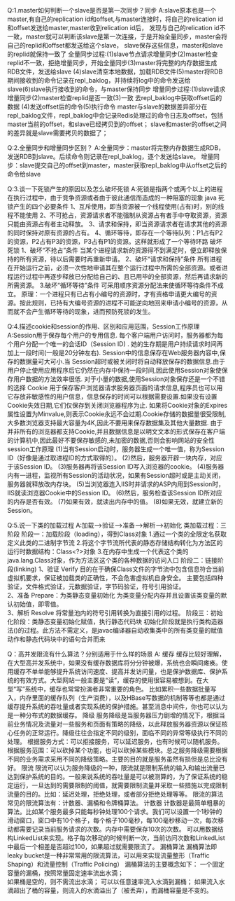 Q:1.master如何判断一个slave是否是第一次同步？同步
A:slave原本也是一个master,有自己的replication id和offset,与master连接时，将自己的relication id 和offset发送给master,master收到relication id后，
  发现与自己的relication id不一致，master就可以判断该slave是第一次连接，于是开始全量同步，master会将自己的replid和offset都发送给这个slave，
  slave保存这些信息，master和slave的replid就保持一致了
  全量同步过程:(1)slave节点请求增量同步(2)master检查replid不一致，拒绝增量同步，开始全量同步(3)master将完整的内存数据生成RDB文件，发送给slave
              (4)slave清空本地数据，加载RDB文件(5)master将RDB期间接收到的命令记录在repl_baklog，并持续将log中的命令发送给slave(6)slave执行接收到的命令，与master保持同步
  增量同步过程:(1)slave请求增量同步(2)master检查replid是否一致(3)一致 去repl_baklog中获取offset后的数据 (4)发送offset后的命令(5)执行命令
  master与slave的数据差异部分在repl_baklog文件，repl_baklog中会记录Redis处理过的命令日志及offset，包括master当前的offset，和slave已经拷贝到的offset；
  slave和master的offset之间的差异就是slave需要拷贝的数据了；
  
Q:2.全量同步和增量同步区别？
A:全量同步：master将完整内存数据生成RDB，发送RDB到slave。后续命令则记录在repl_baklog，逐个发送给slave。
  增量同步：slave提交自己的offset到master，master获取repl_baklog中从offset之后的命令给slave
 
Q:3.谈一下死锁产生的原因以及怎么破坏死锁
A:死锁是指两个或两个以上的进程在执行过程中，由于竞争资源或者由于彼此通信而造成的一种阻塞的现象
  java 死锁产生的四个必要条件
   1、互斥使用，即当资源被一个线程使用(占有)时，别的线程不能使用
   2、不可抢占，资源请求者不能强制从资源占有者手中夺取资源，资源只能由资源占有者主动释放。
   3、请求和保持，即当资源请求者在请求其他的资源的同时保持对原有资源的占有。
   4、循环等待，即存在一个等待队列：P1占有P2的资源，P2占有P3的资源，P3占有P1的资源。这样就形成了一个等待环路
  破坏死锁
   1、破坏“不抢占”条件 当某个进程请求新的资源得不到满足时，便立即释放保持的所有资源，待以后需要时再重新申请。
   2、破坏“请求和保持”条件 所有进程在开始运行之前，必须一次性地申请其在整个运行过程中所需的全部资源。或者进程运行过程中再逐步释放已分配给自己的、且已用毕的全部资源，然后再请求新的所需资源。
   3.破坏“循环等待”条件 可采用顺序资源分配法来使循环等待条件不成立。 原理：一个进程只有已占有小编号的资源时，才有资格申请更大编号的资源。按此规则，已持有大编号资源的进程不可能逆向地回来申请小编号的资源，从而就不会产生循环等待的现象，进而预防死锁的发生。
   
Q:4.描述cookie和session的作用、区别和应用范围，Session工作原理
A:Session用于保存每个用户的专用信息. 每个客户端用户访问时，服务器都为每个用户分配一个唯一的会话ID（Session ID) . 她的生存期是用户持续请求时间再加上一段时间(一般是20分钟左右).
  Session中的信息保存在Web服务器内容中,保存的数据量可大可小.当 Session超时或被关闭时将自动释放保存的数据信息.由于用户停止使用应用程序后它仍然在内存中保持一段时间,因此使用Session对象使保存用户数据的方法效率很低.
  对于小量的数据,使用Session对象保存还是一个不错的选择
  Cookie 用于保存客户浏览器请求服务器页面的请求信息,程序员也可以用它存放非敏感性的用户信息，信息保存的时间可以根据需要设置.如果没有设置Cookie失效日期,它们仅保存到关闭浏览器程序为止.
  如果将Cookie对象的Expires属性设置为Minvalue,则表示Cookie永远不会过期.Cookie存储的数据量很受限制,大多数浏览器支持最大容量为4K,因此不要用来保存数据集及其他大量数据.
  由于并非所有的浏览器都支持Cookie,并且数据信息是以明文文本的形式保存在客户端的计算机中,因此最好不要保存敏感的,未加密的数据,否则会影响网站的安全性
  session工作原理
  (1)当有Session启动时，服务器生成一个唯一值，称为Session ID（好像是通过取进程ID的方式取得的）。
  (2)然后，服务器开辟一块内存，对应于该Session ID。
  (3)服务器再将该Session ID写入浏览器的cookie。
  (4)服务器内有一进程，监视所有Session的活动状况，如果有Session超时或是主动关闭，服务器就释放改内存块。
  (5)当浏览器连入IIS时并请求的ASP内用到Session时，IIS就读浏览器Cookie中的Session ID。
  (6)然后，服务检查该Session ID所对应的内存是否有效。
  (7)如果有效，就读出内存中的值。
  (8)如果无效，就建立新的Session。
  
Q:5.说一下类的加载过程
A:加载-->验证-->准备-->解析-->初始化
  类加载过程：三阶段
            阶段一：加载阶段（loading），得到Class对象
            1.通过一个类的全限定名获取定义此类的二进制字节流
            2.将这个字节流所代表的静态存储结构转化为方法区的运行时数据结构：Class<?>对象
            3.在内存中生成一个代表这个类的java.lang.Class对象，作为方法区这个类的各种数据的访问入口
            阶段二：链接阶段(linking)
            1、验证 Verify
            目的在于确保Class文件的字节流中包含信息符合当前虚拟机要求，保证被加载类的正确性，不会危害虚拟机自身安全。
            主要包括四种验证，文件格式验证，元数据验证，字节码验证，符号引用验证。            
            2、准备 Prepare：为类静态变量初始化
            为类变量分配内存并且设置该类变量的默认初始值，即零值。            
            3、解析 Resolve
            将常量池内的符号引用转换为直接引用的过程。
            阶段三：初始化阶段：类静态变量初始化赋值，执行静态代码块
            初始化阶段就是执行类构造器法<clinit>()的过程。此方法不需定义，是javac编译器自动收集类中的所有类变量的赋值动作和静态代码块中的语句合并而来
            
Q：高并发限流有什么算法？分别适用于什么样的场景
A: 缓存
   缓存比较好理解，在大型高并发系统中，如果没有缓存数据库将分分钟被爆，系统也会瞬间瘫痪。使用缓存不单单能够提升系统访问速度、提高并发访问量，也是保护数据库、保护系统的有效方式。大型网站一般主要是“读”，缓存的使用很容易被想到。在大型“写”系统中，缓存也常常扮演者非常重要的角色。
   比如累积一些数据批量写入，内存里面的缓存队列（生产消费），以及HBase写数据的机制等等也都是通过缓存提升系统的吞吐量或者实现系统的保护措施。甚至消息中间件，你也可以认为是一种分布式的数据缓存。
   降级
   服务降级是当服务器压力剧增的情况下，根据当前业务情况及流量对一些服务和页面有策略的降级，以此释放服务器资源以保证核心任务的正常运行。降级往往会指定不同的级别，面临不同的异常等级执行不同的处理。
   根据服务方式：可以拒接服务，可以延迟服务，也有时候可以随机服务。根据服务范围：可以砍掉某个功能，也可以砍掉某些模块。总之服务降级需要根据不同的业务需求采用不同的降级策略。主要的目的就是服务虽然有损但是总比没有好。
   限流
   限流可以认为服务降级的一种，限流就是限制系统的输入和输出流量已达到保护系统的目的。一般来说系统的吞吐量是可以被测算的，为了保证系统的稳定运行，一旦达到的需要限制的阈值，就需要限制流量并采取一些措施以完成限制流量的目的。比如：延迟处理，拒绝处理，或者部分拒绝处理等等。
   限流的算法
   常见的限流算法有：计数器、漏桶和令牌桶算法。
   计数器
   计数器是最简单粗暴的算法。比如某个服务最多只能每秒钟处理100个请求。我们可以设置一个1秒钟的滑动窗口，窗口中有10个格子，每个格子100毫秒，每100毫秒移动一次，每次移动都需要记录当前服务请求的次数。内存中需要保存10次的次数。
   可以用数据结构LinkedList来实现。格子每次移动的时候判断一次，当前访问次数和LinkedList中最后一个相差是否超过100，如果超过就需要限流了。
   漏桶算法
   漏桶算法即leaky bucket是一种非常常用的限流算法，可以用来实现流量整形（Traffic Shaping）和流量控制（Traffic Policing）
   漏桶算法的主要概念如下： 
   一个固定容量的漏桶，按照常量固定速率流出水滴；  
   如果桶是空的，则不需流出水滴；
   可以以任意速率流入水滴到漏桶；
   如果流入水滴超出了桶的容量，则流入的水滴溢出了（被丢弃），而漏桶容量是不变的。   